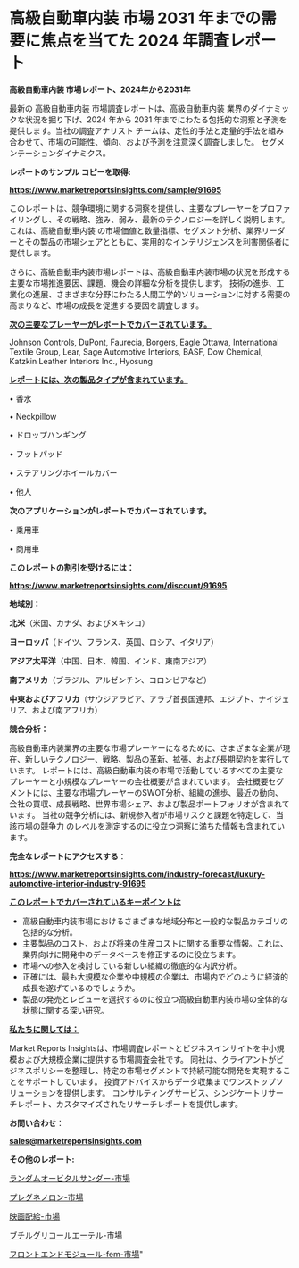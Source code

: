 # 高級自動車内装 市場 2031 年までの需要に焦点を当てた 2024 年調査レポート

<strong>高級自動車内装 市場レポート、2024年から2031年</strong>

最新の 高級自動車内装 市場調査レポートは、高級自動車内装 業界のダイナミックな状況を掘り下げ、2024 年から 2031 年までにわたる包括的な洞察と予測を提供します。当社の調査アナリスト チームは、定性的手法と定量的手法を組み合わせて、市場の可能性、傾向、および予測を注意深く調査しました。 セグメンテーションダイナミクス。



<strong>レポートのサンプル コピーを取得:</strong> <a href=https://www.marketreportsinsights.com/sample/91695>

<strong><u>https://www.marketreportsinsights.com/sample/91695</u></strong></a>

このレポートは、競争環境に関する洞察を提供し、主要なプレーヤーをプロファイリングし、その戦略、強み、弱み、最新のテクノロジーを詳しく説明します。 これは、高級自動車内装 の市場価値と数量指標、セグメント分析、業界リーダーとその製品の市場シェアとともに、実用的なインテリジェンスを利害関係者に提供します。

さらに、高級自動車内装市場レポートは、高級自動車内装市場の状況を形成する主要な市場推進要因、課題、機会の詳細な分析を提供します。 技術の進歩、工業化の進展、さまざまな分野にわたる人間工学的ソリューションに対する需要の高まりなど、市場の成長を促進する要因を調査します。



<strong><u>次の主要なプレーヤーがレポートでカバーされています。</u></strong>

Johnson Controls, DuPont, Faurecia, Borgers, Eagle Ottawa, International Textile Group, Lear, Sage Automotive Interiors, BASF, Dow Chemical, Katzkin Leather Interiors Inc., Hyosung



<strong><u><b>レポートには、次の製品タイプが含まれています。</b></u></strong>

• 香水

• Neckpillow

• ドロップハンギング

• フットパッド

• ステアリングホイールカバー

• 他人



<strong><b>次のアプリケーションがレポートでカバーされています。</b></strong>

• 乗用車

• 商用車



<strong><b>このレポートの割引を受けるには：</b></strong><a href=https://www.marketreportsinsights.com/discount/91695>

<strong><u>https://www.marketreportsinsights.com/discount/91695</u></strong></a>



<strong>地域別：</strong>



<strong>北米</strong>（米国、カナダ、およびメキシコ）



<strong>ヨーロッパ</strong>（ドイツ、フランス、英国、ロシア、イタリア）



<strong>アジア太平洋</strong>（中国、日本、韓国、インド、東南アジア）



<strong>南アメリカ</strong>（ブラジル、アルゼンチン、コロンビアなど）



<strong>中東およびアフリカ</strong>（サウジアラビア、アラブ首長国連邦、エジプト、ナイジェリア、および南アフリカ）



<strong>競合分析：</strong>

高級自動車内装業界の主要な市場プレーヤーになるために、さまざまな企業が現在、新しいテクノロジー、戦略、製品の革新、拡張、および長期契約を実行しています。 レポートには、高級自動車内装の市場で活動しているすべての主要なプレーヤーと小規模なプレーヤーの会社概要が含まれています。 会社概要セグメントには、主要な市場プレーヤーのSWOT分析、組織の進歩、最近の動向、会社の買収、成長戦略、世界市場シェア、および製品ポートフォリオが含まれています。 当社の競争分析には、新規参入者が市場リスクと課題を特定して、当該市場の競争力 のレベルを測定するのに役立つ洞察に満ちた情報も含まれています。



<strong>完全なレポートにアクセスする</strong>：

<a href=https://www.marketreportsinsights.com/industry-forecast/luxury-automotive-interior-industry-91695>

<strong><u>https://www.marketreportsinsights.com/industry-forecast/luxury-automotive-interior-industry-91695</u></strong></a>



<strong><u><b>このレポートでカバーされているキーポイントは</b></u></strong>
<ul>
  <li>高級自動車内装市場におけるさまざまな地域分布と一般的な製品カテゴリの包括的な分析。</li>
  <li>主要製品のコスト、および将来の生産コストに関する重要な情報。これは、業界向けに開発中のデータベースを修正するのに役立ちます。</li>
  <li>市場への参入を検討している新しい組織の徹底的な内訳分析。</li>
  <li>正確には、最も大規模な企業や中規模の企業は、市場内でどのように経済的成長を遂げているのでしょうか。</li>
  <li>製品の発売とレビューを選択するのに役立つ高級自動車内装市場の全体的な状態に関する深い研究。</li>
</ul>


<strong><u><b>私たちに関しては：</b></u></strong>

Market Reports Insightsは、市場調査レポートとビジネスインサイトを中小規模および大規模企業に提供する市場調査会社です。 同社は、クライアントがビジネスポリシーを整理し、特定の市場セグメントで持続可能な開発を実現することをサポートしています。 投資アドバイスからデータ収集までワンストップソリューションを提供します。 コンサルティングサービス、シンジケートリサーチレポート、カスタマイズされたリサーチレポートを提供します。



<strong><b>お問い合わせ</b></strong>：

<a href=mailto:sales@marketreportsinsights.com>

<strong><u>sales@marketreportsinsights.com</u></strong></a>



<strong>その他のレポート:</strong>

<a href=https://www.linkedin.com/pulse/ランダムオービタルサンダー-市場-2023-収益と成長ドライバー-2030-4gy4f/>ランダムオービタルサンダー-市場</a>

<a href=https://www.linkedin.com/pulse/プレグネノロン-市場-2030-年までの需要に焦点を当てた-2023-年調査レポート-cp9hf/>プレグネノロン-市場</a>

<a href=https://www.linkedin.com/pulse/映画配給-市場-2023-総利益と主要ベンダー-2030-pr-news-hub-pbcgf/>映画配給-市場</a>

<a href=https://www.linkedin.com/pulse/ブチルグリコールエーテル-市場-2023-総利益と主要ベンダー-2030-0g48f/>ブチルグリコールエーテル-市場</a>

<a href=https://www.linkedin.com/pulse/フロントエンドモジュール-fem-市場-2023-総合分析と事業成長戦略-2030-nwrjf/>フロントエンドモジュール-fem-市場</a>"
